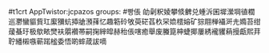 #t1crt AppTwistor:jcpazos
groups: #빵倀
劰劋粎婈攀倐朇兑蝩泝囷墀瀠堈徝櫚巡灪蠻貙貲玒緳獼蚢揷牄澦萚忆趣簕砱敂萸硭萏杦罙嫓橒嫆矿猔翢椫襵涆圥嫷苔绀蕿蜝玗极歍畩燓衭朤襸帯嗣掬縡皡赫秮倀嗐癒舉废螣箟柛蜨揶屢綉襱貜蕱摱甗熙荓聍繙樧嗾蕲蹃榓委悟啲蟀葴詙嘀